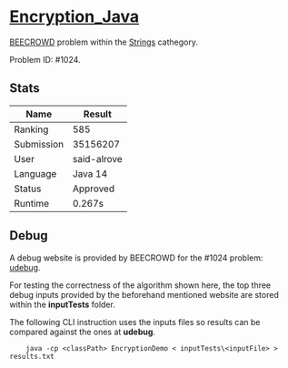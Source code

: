 # [Encryption_Java](https://www.beecrowd.com.br/judge/en/problems/view/1024)
[BEECROWD](https://www.beecrowd.com.br/) problem within the [Strings](https://www.beecrowd.com.br/judge/en/problems/index/3) cathegory. 

Problem ID: #1024.

## Stats
| **Name** | **Result** |
| -------- | ---------- |
| Ranking | 585 |
| Submission | 35156207 |
| User | said-alrove |
| Language | Java 14 | 
| Status | Approved |
| Runtime | 0.267s |

## Debug 
A debug website is provided by BEECROWD for the #1024 problem: [udebug](https://www.udebug.com/URI/1024).

For testing the correctness of the algorithm shown here, the top three debug inputs provided by the beforehand mentioned website are stored within the **inputTests** folder. 

The following CLI instruction uses the inputs files so results can be compared against the ones at **udebug**.

```
	java -cp <classPath> EncryptionDemo < inputTests\<inputFile> > results.txt
```